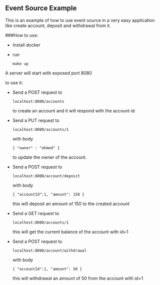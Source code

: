 ## Event Source Example

This is an example of how to use event source in a very easy application like create account, deposit and withdrawal from it. 

###How to use: 
- Install docker
- run 

    ```make up```
    
A server will start with exposed port 8080

to use it: 

- Send a POST request to 

    ``localhost:8080/accounts`` 
    
    
   to create an account and it will respond with the account id 
   
- Send a PUT request to 

    ``localhost:8080/accounts/1``
    
    with body
    
    ``{
      	"owner" : "ahmed"
      }``
      
     to update the owner of the account.
- Send a POST request to 

    ``localhost:8080/account/deposit``
    
    with body
    
    ``{
      	"accountId":1,
      	"amount": 150
      }``
      
    this will deposit an amount of 150 to the created account
    
- Send a GET request to 
    
    ``localhost:8080/accounts/1``
    
    this will get the current balance of the account with id=1
    
 
- Send a POST request to 

    ``localhost:8080/account/withdrawal``
    
    with body
    
    ``{
      	"accountId":1,
      	"amount": 50
      }``
      
    this will withdrawal an amount of 50 from the account with id=1